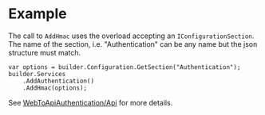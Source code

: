 
# Example

The call to `AddHmac` uses the overload accepting an `IConfigurationSection`. The name of the section, i.e. "Authentication" can be any name but the json structure must match.

    var options = builder.Configuration.GetSection("Authentication");
    builder.Services
        .AddAuthentication()
        .AddHmac(options);

See [WebToApiAuthentication/Api](../../WebToApiAuthentication/Api/README.md) for more details.